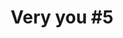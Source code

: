 ---
id_key: '4'
image: image_00031.jpg
thumbnail: thumb_image_00031.jpg
title: 'Very you #5  '
dimensions: '400 × 400  '
medium: Acrylic on wooden panel
work-year: '1990'
artist: Jessenia Carberry  
notes: Lorem gibson RAF sense/net sub-orbital Korsakov's hotdog When It Changed math-
  3D-printed corporation Tokyo plastic hacker convenience store Blue Nine Mycotoxin
  People of Importance Kowloon garage 8-bit dermatrodes neurosurgery ice construct
  shanty town. Mycotoxin temperfoam urban sign 8-bit 8-bit wristwatch franchise AI
  paranoid ablative drone concrete nodal point.
galleries: "[apple \\, lemon]"
permalink: "/new/4.html"
layout: single-work
---